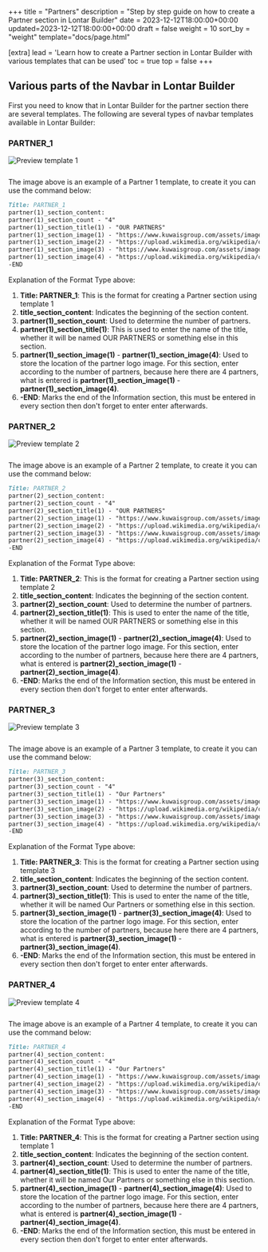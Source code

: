 +++
title = "Partners"
description = "Step by step guide on how to create a Partner section in Lontar Builder"
date = 2023-12-12T18:00:00+00:00
updated=2023-12-12T18:00:00+00:00
draft = false
weight = 10
sort_by = "weight"
template="docs/page.html"

[extra]
lead = 'Learn how to create a Partner section in Lontar Builder with various templates that can be used'
toc = true
top = false
+++

## Various parts of the Navbar in Lontar Builder
First you need to know that in Lontar Builder for the partner section there are several templates. The following are several types of navbar templates available in Lontar Builder:

### PARTNER_1

<img src="../partner_1.png" alt="Preview template 1" style="max-width: 100%; margin-bottom: 12px"/>

The image above is an example of a Partner 1 template, to create it you can use the command below:

```markdown
Title: PARTNER_1
partner(1)_section_content:
partner(1)_section_count - "4"
partner(1)_section_title(1) - "OUR PARTNERS"
partner(1)_section_image(1) - "https://www.kuwaisgroup.com/assets/images/logo.png"
partner(1)_section_image(2) - "https://upload.wikimedia.org/wikipedia/commons/thumb/b/bc/Telkomsel_2021_icon.svg/1200px-Telkomsel_2021_icon.svg.png"
partner(1)_section_image(3) - "https://www.kuwaisgroup.com/assets/images/panjimas_service.png"
partner(1)_section_image(4) - "https://upload.wikimedia.org/wikipedia/commons/9/9a/Kementerian_Agama_new_logo.png"
-END
```
Explanation of the Format Type above:

1. **Title: PARTNER_1**: This is the format for creating a Partner section using template 1
2. **title_section_content**: Indicates the beginning of the section content.
3. **partner(1)_section_count**: Used to determine the number of partners.
4. **partner(1)_section_title(1)**: This is used to enter the name of the title, whether it will be named OUR PARTNERS or something else in this section.
5. **partner(1)_section_image(1)** - **partner(1)_section_image(4)**: Used to store the location of the partner logo image. For this section, enter according to the number of partners, because here there are 4 partners, what is entered is **partner(1)_section_image(1)** - **partner(1)_section_image(4)**.
6. **-END**: Marks the end of the Information section, this must be entered in every section then don't forget to enter enter afterwards.

### PARTNER_2

<img src="../partner_2.png" alt="Preview template 2" style="max-width: 100%; margin-bottom: 12px"/>

The image above is an example of a Partner 2 template, to create it you can use the command below:

```markdown
Title: PARTNER_2
partner(2)_section_content:
partner(2)_section_count - "4"
partner(2)_section_title(1) - "OUR PARTNERS"
partner(2)_section_image(1) - "https://www.kuwaisgroup.com/assets/images/logo.png"
partner(2)_section_image(2) - "https://upload.wikimedia.org/wikipedia/commons/thumb/b/bc/Telkomsel_2021_icon.svg/1200px-Telkomsel_2021_icon.svg.png"
partner(2)_section_image(3) - "https://www.kuwaisgroup.com/assets/images/panjimas_service.png"
partner(2)_section_image(4) - "https://upload.wikimedia.org/wikipedia/commons/9/9a/Kementerian_Agama_new_logo.png"
-END
```
Explanation of the Format Type above:

1. **Title: PARTNER_2**: This is the format for creating a Partner section using template 2
2. **title_section_content**: Indicates the beginning of the section content.
3. **partner(2)_section_count**: Used to determine the number of partners.
4. **partner(2)_section_title(1)**: This is used to enter the name of the title, whether it will be named OUR PARTNERS or something else in this section.
5. **partner(2)_section_image(1)** - **partner(2)_section_image(4)**: Used to store the location of the partner logo image. For this section, enter according to the number of partners, because here there are 4 partners, what is entered is **partner(2)_section_image(1)** - **partner(2)_section_image(4)**.
6. **-END**: Marks the end of the Information section, this must be entered in every section then don't forget to enter enter afterwards.

### PARTNER_3

<img src="../partner_3.png" alt="Preview template 3" style="max-width: 100%; margin-bottom: 12px"/>

The image above is an example of a Partner 3 template, to create it you can use the command below:

```markdown
Title: PARTNER_3
partner(3)_section_content:
partner(3)_section_count - "4"
partner(3)_section_title(1) - "Our Partners"
partner(3)_section_image(1) - "https://www.kuwaisgroup.com/assets/images/logo.png"
partner(3)_section_image(2) - "https://upload.wikimedia.org/wikipedia/commons/thumb/b/bc/Telkomsel_2021_icon.svg/1200px-Telkomsel_2021_icon.svg.png"
partner(3)_section_image(3) - "https://www.kuwaisgroup.com/assets/images/panjimas_service.png"
partner(3)_section_image(4) - "https://upload.wikimedia.org/wikipedia/commons/9/9a/Kementerian_Agama_new_logo.png"
-END
```
Explanation of the Format Type above:

1. **Title: PARTNER_3**: This is the format for creating a Partner section using template 3
2. **title_section_content**: Indicates the beginning of the section content.
3. **partner(3)_section_count**: Used to determine the number of partners.
4. **partner(3)_section_title(1)**: This is used to enter the name of the title, whether it will be named Our Partners or something else in this section.
5. **partner(3)_section_image(1)** - **partner(3)_section_image(4)**: Used to store the location of the partner logo image. For this section, enter according to the number of partners, because here there are 4 partners, what is entered is **partner(3)_section_image(1)** - **partner(3)_section_image(4)**.
6. **-END**: Marks the end of the Information section, this must be entered in every section then don't forget to enter enter afterwards.

### PARTNER_4

<img src="../partner_4.png" alt="Preview template 4" style="max-width: 100%; margin-bottom: 12px"/>

The image above is an example of a Partner 4 template, to create it you can use the command below:

```markdown
Title: PARTNER_4
partner(4)_section_content:
partner(4)_section_count - "4"
partner(4)_section_title(1) - "Our Partners"
partner(4)_section_image(1) - "https://www.kuwaisgroup.com/assets/images/logo.png"
partner(4)_section_image(2) - "https://upload.wikimedia.org/wikipedia/commons/thumb/b/bc/Telkomsel_2021_icon.svg/1200px-Telkomsel_2021_icon.svg.png"
partner(4)_section_image(3) - "https://www.kuwaisgroup.com/assets/images/panjimas_service.png"
partner(4)_section_image(4) - "https://upload.wikimedia.org/wikipedia/commons/9/9a/Kementerian_Agama_new_logo.png"
-END
```
Explanation of the Format Type above:

1. **Title: PARTNER_4**: This is the format for creating a Partner section using template 1
2. **title_section_content**: Indicates the beginning of the section content.
3. **partner(4)_section_count**: Used to determine the number of partners.
4. **partner(4)_section_title(1)**: This is used to enter the name of the title, whether it will be named Our Partners or something else in this section.
5. **partner(4)_section_image(1)** - **partner(4)_section_image(4)**: Used to store the location of the partner logo image. For this section, enter according to the number of partners, because here there are 4 partners, what is entered is **partner(4)_section_image(1)** - **partner(4)_section_image(4)**.
6. **-END**: Marks the end of the Information section, this must be entered in every section then don't forget to enter enter afterwards.